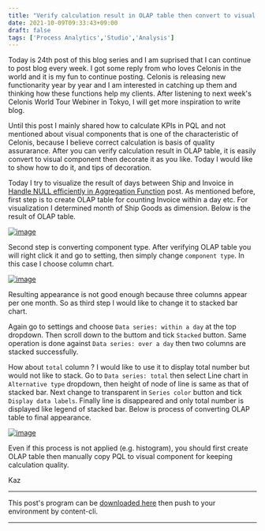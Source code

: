 ```yaml
---
title: "Verify calculation result in OLAP table then convert to visual component"
date: 2021-10-09T09:33:43+09:00
draft: false
tags: ['Process Analytics','Studio','Analysis']
---
```


Today is 24th post of this blog series and I am suprised that I can continue to post blog every week. I got some reply from who loves Celonis in the world and it is my fun to continue posting. Celonis is releasing new functionarity year by year and I am interested in catching up them and thinking how these functions help my clients. After listening to next week's Celonis World Tour Webiner in Tokyo, I will get more inspiration to write blog.

Until this post I mainly shared how to calculate KPIs in PQL and not mentioned about visual components that is one of the characteristic of Celonis, because I believe correct calculation is basis of quality assurarance. After you can verify calculation result in OLAP table, it is easily convert to visual component then decorate it as you like. Today I would like to show how to do it, and tips of decoration.

Today I try to visualize the result of days between Ship and Invoice in [Handle NULL efficiently in Aggregation Function](../2021-06-26-handle-null-efficiently-in-aggregation-function/) post. As mentioned before, first step is to create OLAP table for counting Invoice within a day etc. For visualization I determined month of Ship Goods as dimension. Below is the result of OLAP table.

[![image](https://user-images.githubusercontent.com/67397583/136639035-05639d01-256a-447c-8a6d-48c7a0002d81.png)](https://user-images.githubusercontent.com/67397583/136639035-05639d01-256a-447c-8a6d-48c7a0002d81.png)

Second step is converting component type. After verifying OLAP table you will right click it and go to setting, then simply change `component type`. In this case I choose column chart.

[![image](https://user-images.githubusercontent.com/67397583/136639162-bb76469b-cfaa-445d-8e0c-23b3b5e4f946.png)](https://user-images.githubusercontent.com/67397583/136639162-bb76469b-cfaa-445d-8e0c-23b3b5e4f946.png)

Resulting appearance is not good enough because three columns appear per one month. So as third step I would like to change it to stacked bar chart.

Again go to settings and choose `Data series: within a day` at the top dropdown. Then scroll down to the buttom and tick `Stacked` button. Same operation is done against `Data series: over a day` then two columns are stacked successfully.

How about `total` column ? I would like to use it to display total number but would not like to stack. Go to `Data series: total` then select Line chart in `Alternative type` dropdown, then height of node of line is same as that of stacked bar. Next change to transparent in `Series color` button and tick `Display data labels`. Finally line is disappeared and only total number is displayed like legend of stacked bar. Below is process of converting OLAP table to final appearance.

[![image](https://user-images.githubusercontent.com/67397583/136639637-90fff977-499c-48bf-9be4-3809666b75fb.png)](https://user-images.githubusercontent.com/67397583/136639637-90fff977-499c-48bf-9be4-3809666b75fb.png)

Even if this process is not applied (e.g. histogram), you should first create OLAP table then manually copy PQL to visual component for keeping calculation quality.

Kaz

---

This post's program can be [downloaded here](../../examples/o2c_analysis_20211009.json) then push to your environment by content-cli.

---
